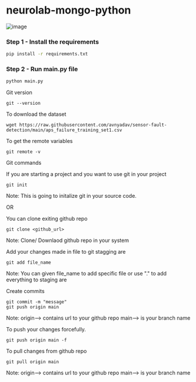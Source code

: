 # neurolab-mongo-python

![image](https://user-images.githubusercontent.com/57321948/196933065-4b16c235-f3b9-4391-9cfe-4affcec87c35.png)

### Step 1 - Install the requirements

```bash
pip install -r requirements.txt
```

### Step 2 - Run main.py file

```bash
python main.py
```

Git version
```
git --version
```
To download the dataset
```
wget https://raw.githubusercontent.com/avnyadav/sensor-fault-detection/main/aps_failure_training_set1.csv
```
To get the remote variables
```
git remote -v
```

Git commands

If you are starting a project and you want to use git in your project
```
git init
```
Note: This is going to initalize git in your source code.

OR

You can clone exiting github repo
```
git clone <github_url>
```
Note: Clone/ Downlaod github repo in your system

Add your changes made in file to git stagging are
```
git add file_name
```
Note: You can given file_name to add specific file or use "." to add everything to staging are

Create commits
```
git commit -m "message"
git push origin main
```
Note: origin--> contains url to your github repo main--> is your branch name

To push your changes forcefully.
```
git push origin main -f
```
To pull changes from github repo
```
git pull origin main
```
Note: origin--> contains url to your github repo main--> is your branch name